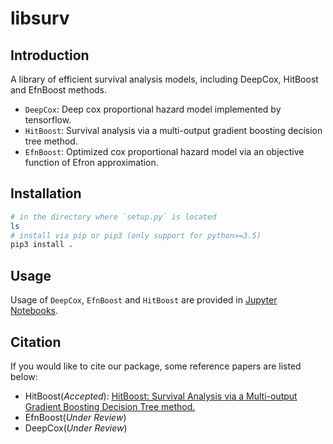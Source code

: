 # libsurv

## Introduction

A library of efficient survival analysis models, including DeepCox, HitBoost and EfnBoost methods.

- `DeepCox`: Deep cox proportional hazard model implemented by tensorflow.
- `HitBoost`: Survival analysis via a multi-output gradient boosting decision tree method.
- `EfnBoost`: Optimized cox proportional hazard model via an objective function of Efron approximation.

## Installation

```bash
# in the directory where `setup.py` is located
ls
# install via pip or pip3 (only support for python>=3.5)
pip3 install .
```

## Usage

Usage of `DeepCox`, `EfnBoost` and `HitBoost` are provided in [Jupyter Notebooks](examples/).

## Citation

If you would like to cite our package, some reference papers are listed below: 
- HitBoost(*Accepted*): [HitBoost: Survival Analysis via a Multi-output Gradient Boosting Decision Tree method.](https://doi.org/10.1109/ACCESS.2019.2913428)
- EfnBoost(*Under Review*)
- DeepCox(*Under Review*)
